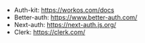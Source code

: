 - Auth-kit: https://workos.com/docs
- Better-auth: https://www.better-auth.com/
- Next-auth: https://next-auth.js.org/
- Clerk: https://clerk.com/ 

